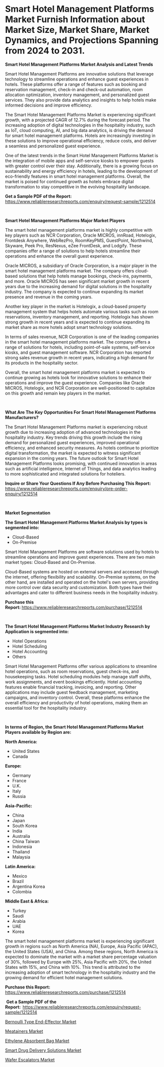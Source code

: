 <p><h1>Smart Hotel Management Platforms Market Furnish Information about Market Size, Market Share, Market Dynamics, and Projections Spanning from 2024 to 2031.</h1></p><p><strong>Smart Hotel Management Platforms Market Analysis and Latest Trends</strong></p>
<p><p>Smart Hotel Management Platforms are innovative solutions that leverage technology to streamline operations and enhance guest experiences in hotels. These platforms offer a range of features such as booking and reservation management, check-in and check-out automation, room allocation optimization, inventory management, and personalized guest services. They also provide data analytics and insights to help hotels make informed decisions and improve efficiency.</p><p>The Smart Hotel Management Platforms Market is experiencing significant growth, with a projected CAGR of 12.7% during the forecast period. The increasing adoption of digital technologies in the hospitality industry, such as IoT, cloud computing, AI, and big data analytics, is driving the demand for smart hotel management platforms. Hotels are increasingly investing in these solutions to improve operational efficiency, reduce costs, and deliver a seamless and personalized guest experience.</p><p>One of the latest trends in the Smart Hotel Management Platforms Market is the integration of mobile apps and self-service kiosks to empower guests with greater control over their stay. Additionally, there is a growing focus on sustainability and energy efficiency in hotels, leading to the development of eco-friendly features in smart hotel management platforms. Overall, the market is poised for continued growth as hotels embrace digital transformation to stay competitive in the evolving hospitality landscape.</p></p>
<p><strong>Get a Sample PDF of the Report:&nbsp;</strong> <a href="https://www.reliableresearchreports.com/enquiry/request-sample/1212514">https://www.reliableresearchreports.com/enquiry/request-sample/1212514</a></p>
<p>&nbsp;</p>
<p><strong>Smart Hotel Management Platforms Major Market Players</strong></p>
<p><p>The smart hotel management platforms market is highly competitive with key players such as NCR Corporation, Oracle MICROS, innRoad, Hotelogix, Frontdesk Anywhere, WebRezPro, RoomKeyPMS, GuestPoint, Northwind, Skyware, Peek Pro, ResNexus, eZee FrontDesk, and Lodgify. These companies offer a range of solutions to help hotels streamline their operations and enhance the overall guest experience.</p><p>Oracle MICROS, a subsidiary of Oracle Corporation, is a major player in the smart hotel management platforms market. The company offers cloud-based solutions that help hotels manage bookings, check-ins, payments, and more. Oracle MICROS has seen significant market growth in recent years due to the increasing demand for digital solutions in the hospitality industry. The company is expected to continue expanding its market presence and revenue in the coming years.</p><p>Another key player in the market is Hotelogix, a cloud-based property management system that helps hotels automate various tasks such as room reservations, inventory management, and reporting. Hotelogix has shown strong growth in recent years and is expected to continue expanding its market share as more hotels adopt smart technology solutions.</p><p>In terms of sales revenue, NCR Corporation is one of the leading companies in the smart hotel management platforms market. The company offers a range of solutions for hotels, including point-of-sale systems, self-service kiosks, and guest management software. NCR Corporation has reported strong sales revenue growth in recent years, indicating a high demand for its products in the hospitality sector.</p><p>Overall, the smart hotel management platforms market is expected to continue growing as hotels look for innovative solutions to enhance their operations and improve the guest experience. Companies like Oracle MICROS, Hotelogix, and NCR Corporation are well-positioned to capitalize on this growth and remain key players in the market.</p></p>
<p>&nbsp;</p>
<p><strong>What Are The Key Opportunities For Smart Hotel Management Platforms Manufacturers?</strong></p>
<p><p>The Smart Hotel Management Platforms market is experiencing robust growth due to increasing adoption of advanced technologies in the hospitality industry. Key trends driving this growth include the rising demand for personalized guest experiences, improved operational efficiency, and enhanced security measures. As hotels continue to prioritize digital transformation, the market is expected to witness significant expansion in the coming years. The future outlook for Smart Hotel Management Platforms looks promising, with continued innovation in areas such as artificial intelligence, Internet of Things, and data analytics leading to more sophisticated and integrated solutions for hoteliers.</p></p>
<p><strong>Inquire or Share Your Questions If Any Before Purchasing This Report:</strong> <a href="https://www.reliableresearchreports.com/enquiry/pre-order-enquiry/1212514">https://www.reliableresearchreports.com/enquiry/pre-order-enquiry/1212514</a></p>
<p>&nbsp;</p>
<p><strong>Market Segmentation</strong></p>
<p><strong>The Smart Hotel Management Platforms Market Analysis by types is segmented into:</strong></p>
<p><ul><li>Cloud-Based</li><li>On-Premise</li></ul></p>
<p><p>Smart Hotel Management Platforms are software solutions used by hotels to streamline operations and improve guest experiences. There are two main market types: Cloud-Based and On-Premise. </p><p>Cloud-Based systems are hosted on external servers and accessed through the internet, offering flexibility and scalability. On-Premise systems, on the other hand, are installed and operated on the hotel's own servers, providing more control over data security and customization. Both types have their advantages and cater to different business needs in the hospitality industry.</p></p>
<p><strong>Purchase this Report:&nbsp;</strong><a href="https://www.reliableresearchreports.com/purchase/1212514">https://www.reliableresearchreports.com/purchase/1212514</a></p>
<p>&nbsp;</p>
<p><strong>The Smart Hotel Management Platforms Market Industry Research by Application is segmented into:</strong></p>
<p><ul><li>Hotel Operations</li><li>Hotel Scheduling</li><li>Hotel Accounting</li><li>Others</li></ul></p>
<p><p>Smart Hotel Management Platforms offer various applications to streamline hotel operations, such as room reservations, guest check-ins, and housekeeping tasks. Hotel scheduling modules help manage staff shifts, work assignments, and event bookings efficiently. Hotel accounting features enable financial tracking, invoicing, and reporting. Other applications may include guest feedback management, marketing campaigns, and inventory control. Overall, these platforms enhance the overall efficiency and productivity of hotel operations, making them an essential tool for the hospitality industry.</p></p>
<p>&nbsp;</p>
<p><strong>In terms of Region, the Smart Hotel Management Platforms Market Players available by Region are:</strong></p>
<p>
    <p> <strong> North America: </strong>
        <ul>
            <li>United States</li>
            <li>Canada</li>
        </ul>
        </p> 
    <p> <strong> Europe: </strong>
        <ul>
            <li>Germany</li>
            <li>France</li>
            <li>U.K.</li>
            <li>Italy</li>
            <li>Russia</li>
        </ul>
        </p> 
    <p> <strong> Asia-Pacific: </strong>
        <ul>
            <li>China</li>
            <li>Japan</li>
            <li>South Korea</li>
            <li>India</li>
            <li>Australia</li>
            <li>China Taiwan</li>
            <li>Indonesia</li>
            <li>Thailand</li>
            <li>Malaysia</li>
        </ul>
        </p> 
    <p> <strong> Latin America: </strong>
        <ul>
            <li>Mexico</li>
            <li>Brazil</li>
            <li>Argentina Korea</li>
            <li>Colombia</li>
        </ul>
        </p> 
    <p> <strong> Middle East & Africa: </strong>
        <ul>
            <li>Turkey</li>
            <li>Saudi</li>
            <li>Arabia</li>
            <li>UAE</li>
            <li>Korea</li>
        </ul>
    </p>
    </p>
<p><p>The smart hotel management platforms market is experiencing significant growth in regions such as North America (NA), Europe, Asia Pacific (APAC), the United States (USA), and China. Among these regions, North America is expected to dominate the market with a market share percentage valuation of 30%, followed by Europe with 25%, Asia Pacific with 20%, the United States with 15%, and China with 10%. This trend is attributed to the increasing adoption of smart technology in the hospitality industry and the growing demand for efficient hotel management solutions.</p></p>
<p><strong>Purchase this Report: </strong><a href="https://www.reliableresearchreports.com/purchase/1212514">https://www.reliableresearchreports.com/purchase/1212514</a></p>
<p>&nbsp;<strong>Get a Sample PDF of the Report:&nbsp;&nbsp;</strong><a href="https://www.reliableresearchreports.com/enquiry/request-sample/1212514">https://www.reliableresearchreports.com/enquiry/request-sample/1212514</a></p>
<p><strong></strong></p>
<p><p><a href="https://issuu.com/reportprime-2/docs/bernoulli-type-end-effector-market-size-2030.pptx">Bernoulli Type End-Effector Market</a></p><p><a href="https://medium.com/@annaalexander40/meatainers-market-research-report-its-history-and-forecast-2024-to-2031-38b8023e102a">Meatainers Market</a></p><p><a href="https://medium.com/@shivangi.reportprime/ethylene-absorbent-bag-market-comprehensive-assessment-by-type-application-and-geography-c26560e1c3d0">Ethylene Absorbent Bag Market</a></p><p><a href="https://github.com/timeliteaut/Market-Research-Report-List-1/blob/main/smart-drug-delivery-solutions-market.md">Smart Drug Delivery Solutions Market</a></p><p><a href="https://issuu.com/reportprime-2/docs/wafer-escalators-market-size-2030.pptx">Wafer Escalators Market</a></p></p>